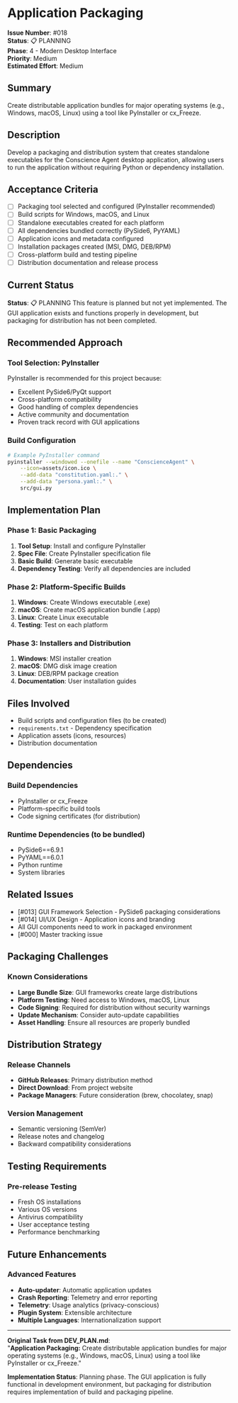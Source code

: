 # Application Packaging

**Issue Number**: #018  
**Status**: 📋 PLANNING  
**Phase**: 4 - Modern Desktop Interface  
**Priority**: Medium  
**Estimated Effort**: Medium  

## Summary

Create distributable application bundles for major operating systems (e.g., Windows, macOS, Linux) using a tool like PyInstaller or cx_Freeze.

## Description

Develop a packaging and distribution system that creates standalone executables for the Conscience Agent desktop application, allowing users to run the application without requiring Python or dependency installation.

## Acceptance Criteria

- [ ] Packaging tool selected and configured (PyInstaller recommended)
- [ ] Build scripts for Windows, macOS, and Linux
- [ ] Standalone executables created for each platform
- [ ] All dependencies bundled correctly (PySide6, PyYAML)
- [ ] Application icons and metadata configured
- [ ] Installation packages created (MSI, DMG, DEB/RPM)
- [ ] Cross-platform build and testing pipeline
- [ ] Distribution documentation and release process

## Current Status

**Status**: 📋 PLANNING
This feature is planned but not yet implemented. The GUI application exists and functions properly in development, but packaging for distribution has not been completed.

## Recommended Approach

### Tool Selection: PyInstaller
PyInstaller is recommended for this project because:
- Excellent PySide6/PyQt support
- Cross-platform compatibility
- Good handling of complex dependencies
- Active community and documentation
- Proven track record with GUI applications

### Build Configuration

```bash
# Example PyInstaller command
pyinstaller --windowed --onefile --name "ConscienceAgent" \
    --icon=assets/icon.ico \
    --add-data "constitution.yaml:." \
    --add-data "persona.yaml:." \
    src/gui.py
```

## Implementation Plan

### Phase 1: Basic Packaging
1. **Tool Setup**: Install and configure PyInstaller
2. **Spec File**: Create PyInstaller specification file
3. **Basic Build**: Generate basic executable
4. **Dependency Testing**: Verify all dependencies are included

### Phase 2: Platform-Specific Builds
1. **Windows**: Create Windows executable (.exe)
2. **macOS**: Create macOS application bundle (.app)
3. **Linux**: Create Linux executable
4. **Testing**: Test on each platform

### Phase 3: Installers and Distribution
1. **Windows**: MSI installer creation
2. **macOS**: DMG disk image creation
3. **Linux**: DEB/RPM package creation
4. **Documentation**: User installation guides

## Files Involved

- Build scripts and configuration files (to be created)
- `requirements.txt` - Dependency specification
- Application assets (icons, resources)
- Distribution documentation

## Dependencies

### Build Dependencies
- PyInstaller or cx_Freeze
- Platform-specific build tools
- Code signing certificates (for distribution)

### Runtime Dependencies (to be bundled)
- PySide6==6.9.1
- PyYAML==6.0.1
- Python runtime
- System libraries

## Related Issues

- [#013] GUI Framework Selection - PySide6 packaging considerations
- [#014] UI/UX Design - Application icons and branding
- All GUI components need to work in packaged environment
- [#000] Master tracking issue

## Packaging Challenges

### Known Considerations
- **Large Bundle Size**: GUI frameworks create large distributions
- **Platform Testing**: Need access to Windows, macOS, Linux
- **Code Signing**: Required for distribution without security warnings
- **Update Mechanism**: Consider auto-update capabilities
- **Asset Handling**: Ensure all resources are properly bundled

## Distribution Strategy

### Release Channels
- **GitHub Releases**: Primary distribution method
- **Direct Download**: From project website
- **Package Managers**: Future consideration (brew, chocolatey, snap)

### Version Management
- Semantic versioning (SemVer)
- Release notes and changelog
- Backward compatibility considerations

## Testing Requirements

### Pre-release Testing
- Fresh OS installations
- Various OS versions
- Antivirus compatibility
- User acceptance testing
- Performance benchmarking

## Future Enhancements

### Advanced Features
- **Auto-updater**: Automatic application updates
- **Crash Reporting**: Telemetry and error reporting
- **Telemetry**: Usage analytics (privacy-conscious)
- **Plugin System**: Extensible architecture
- **Multiple Languages**: Internationalization support

---

**Original Task from DEV_PLAN.md**:  
"**Application Packaging:** Create distributable application bundles for major operating systems (e.g., Windows, macOS, Linux) using a tool like PyInstaller or cx_Freeze."

**Implementation Status**: Planning phase. The GUI application is fully functional in development environment, but packaging for distribution requires implementation of build and packaging pipeline.